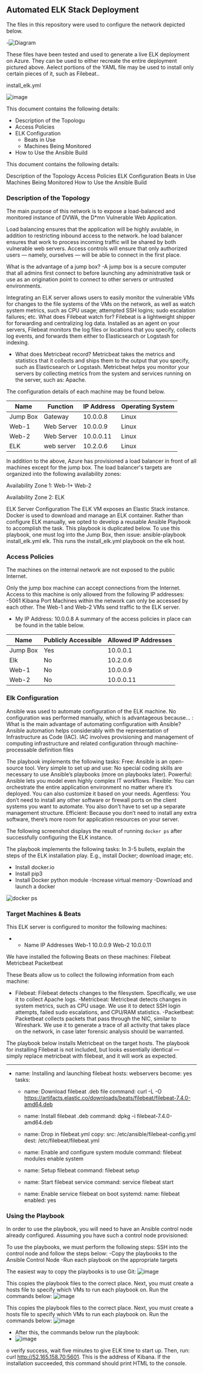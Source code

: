 ## Automated ELK Stack Deployment

The files in this repository were used to configure the network depicted below.

-![Diagram](https://user-images.githubusercontent.com/90741065/152871955-cf994bd2-45bf-40a5-a850-f73028719cf8.PNG)

These files have been tested and used to generate a live ELK deployment on Azure. They can be used to either recreate the entire deployment pictured above. Aelect portions of the YAML file may be used to install only certain pieces of it, such as Filebeat..

  install_elk.yml
  
![image](https://user-images.githubusercontent.com/90741065/152876082-d2d93f1c-7152-433c-abda-23aa05cb21b7.png)

This document contains the following details:
- Description of the Topologu
- Access Policies
- ELK Configuration
  - Beats in Use
  - Machines Being Monitored
- How to Use the Ansible Build

This document contains the following details:

Description of the Topology
Access Policies
ELK Configuration
Beats in Use
Machines Being Monitored
How to Use the Ansible Build


### Description of the Topology

The main purpose of this network is to expose a load-balanced and monitored instance of DVWA, the D*mn Vulnerable Web Application.

Load balancing ensures that the application will be highly avulable, in addition to restricting inbound access to the network.
he load balancer ensures that work to process incoming traffic will be shared by both vulnerable web servers. Access controls will ensure that only authorized users — namely, ourselves — will be able to connect in the first place.

What is the advantage of a jump box?
 -A jump box is a secure computer that all admins first connect to before launching any administrative task or use as an origination point to connect to other servers or untrusted environments.

Integrating an ELK server allows users to easily monitor the vulnerable VMs for changes to the file systems of the VMs on the network, as well as watch system metrics, such as CPU usage; attempted SSH logins; sudo escalation failures; etc.
 What does Filebeat watch for? Filebeat is a lightweight shipper for forwarding and centralizing log data. Installed as an agent on your servers, Filebeat monitors the log files or locations that you specify, collects log events, and forwards them either to Elasticsearch or Logstash for indexing.
- What does Metricbeat record? Metricbeat takes the metrics and statistics that it collects and ships them to the output that you specify, such as Elasticsearch or Logstash. Metricbeat helps you monitor your servers by collecting metrics from the system and services running on the server, such as: Apache.

The configuration details of each machine may be found below.


| Name     | Function   | IP Address | Operating System |
|----------|----------  |------------|------------------|
| Jump Box | Gateway    | 10.0.0.8   | Linux            |
| Web-1    | Web Server | 10.0.0.9   | Linux            |
| Web-2    | Web Server | 10.0.0.11  | Linux            |
| ELK      | web server | 10.2.0.6   | Linux            |

In addition to the above, Azure has provisioned a load balancer in front of all machines except for the jump box. The load balancer's targets are organized into the following availability zones:


Availability Zone 1: Web-1+ Web-2

Availability Zone 2: ELK

ELK Server Configuration
The ELK VM exposes an Elastic Stack instance. Docker is used to download and manage an ELK container.
Rather than configure ELK manually, we opted to develop a reusable Ansible Playbook to accomplish the task. This playbook is duplicated below.
To use this playbook, one must log into the Jump Box, then issue: ansible-playbook install_elk.yml elk. This runs the install_elk.yml playbook on the elk host.

### Access Policies

The machines on the internal network are not exposed to the public Internet. 

Only the  jump box machine can accept connections from the Internet. Access to this machine is only allowed from the following IP addresses: 
-5061 Kibana Port
Machines within the network can only be accessed by each other. The Web-1 and Web-2 VMs send traffic to the ELK server.
- My IP Address: 10.0.0.8
A summary of the access policies in place can be found in the table below.

| Name     | Publicly Accessible | Allowed IP Addresses |
|----------|---------------------|----------------------|
| Jump Box | Yes                 | 10.0.0.1             |
|  Elk     | No                  | 10.2.0.6             |
|  Web-1   | No                  | 10.0.0.9             |
| Web-2    | No                  | 10.0.0.11            |


### Elk Configuration

Ansible was used to automate configuration of the ELK machine. No configuration was performed manually, which is advantageous because...
: What is the main advantage of automating configuration with Ansible? Ansible automation helps considerably with the representation of Infrastructure as Code (IAC). IAC involves provisioning and management of computing infrastructure and related configuration through machine-processable definition files

The playbook implements the following tasks:
Free: Ansible is an open-source tool.
Very simple to set up and use: No special coding skills are necessary to use Ansible’s playbooks (more on playbooks later).
Powerful: Ansible lets you model even highly complex IT workflows.
Flexible: You can orchestrate the entire application environment no matter where it’s deployed. You can also customize it based on your needs.
Agentless: You don’t need to install any other software or firewall ports on the client systems you want to automate. You also don’t have to set up a separate management structure.
Efficient: Because you don’t need to install any extra software, there’s more room for application resources on your server.

The following screenshot displays the result of running `docker ps` after successfully configuring the ELK instance.

The playbook implements the following tasks: In 3-5 bullets, explain the steps of the ELK installation play. E.g., install Docker; download image; etc.
- Install docker.io
- Install pip3
- Install Docker python module
 -Increase virtual memory
 -Download and launch a docker

![docker ps](https://user-images.githubusercontent.com/90741065/152872163-7c735e02-d3f7-4bc5-b235-866c80a1b6b5.PNG)


 

### Target Machines & Beats
This ELK server is configured to monitor the following machines:
- - Name    IP Addresses
   Web-1	    10.0.0.9
   Web-2	    10.0.0.11

We have installed the following Beats on these machines:
Filebeat
Metricbeat
Packetbeat

These Beats allow us to collect the following information from each machine:
- Filebeat: Filebeat detects changes to the filesystem. Specifically, we use it to collect Apache logs.
-Metricbeat: Metricbeat detects changes in system metrics, such as CPU usage. We use it to detect SSH login attempts, failed sudo escalations, and CPU/RAM statistics.
-Packetbeat: Packetbeat collects packets that pass through the NIC, similar to Wireshark. We use it to generate a trace of all activity that takes place on the network, in case later forensic analysis should be warranted.

The playbook below installs Metricbeat on the target hosts. The playbook for installing Filebeat is not included, but looks essentially identical — simply replace metricbeat with filebeat, and it will work as expected.

----
- name: Installing and launching filebeat
  hosts: webservers
  become: yes
  tasks:

  - name: Download filebeat .deb file
    command: curl -L -O https://artifacts.elastic.co/downloads/beats/filebeat/filebeat-7.4.0-amd64.deb

  - name: Install filebeat .deb
    command: dpkg -i filebeat-7.4.0-amd64.deb

  - name: Drop in filebeat.yml
    copy:
      src: /etc/ansible/filebeat-config.yml
      dest: /etc/filebeat/filebeat.yml

  - name: Enable and configure system module
    command: filebeat modules enable system

  - name: Setup filebeat
    command: filebeat setup

  - name: Start filebeat service
    command: service filebeat start

  - name: Enable service filebeat on boot
    systemd:
      name: filebeat
      enabled: yes

### Using the Playbook
In order to use the playbook, you will need to have an Ansible control node already configured. Assuming you have such a control node provisioned: 

To use the playbooks, we must perform the following steps:
SSH into the control node and follow the steps below:
-Copy the playbooks to the Ansible Control Node
-Run each playbook on the appropriate targets

The easiest way to copy the playbooks is to use Git:
![image](https://user-images.githubusercontent.com/90741065/152875345-ead78e3d-df7d-4d34-ac58-945b5732fe99.png)

This copies the playbook files to the correct place.
Next, you must create a hosts file to specify which VMs to run each playbook on. Run the commands below:
![image](https://user-images.githubusercontent.com/90741065/152875392-088e7973-584d-4b2c-988c-53261e0a0502.png)

This copies the playbook files to the correct place.
Next, you must create a hosts file to specify which VMs to run each playbook on. Run the commands below:
![image](https://user-images.githubusercontent.com/90741065/152875601-8b601c65-3a33-4397-9fb2-d80afa8a2d78.png)

- After this, the commands below run the playbook:
- ![image](https://user-images.githubusercontent.com/90741065/152875768-31644b2e-1ce8-4013-86a9-b17cee5df4f7.png)


o verify success, wait five minutes to give ELK time to start up.
Then, run: curl http://52.165.158.70:5601. This is the address of Kibana. If the installation succeeded, this command should print HTML to the console.

